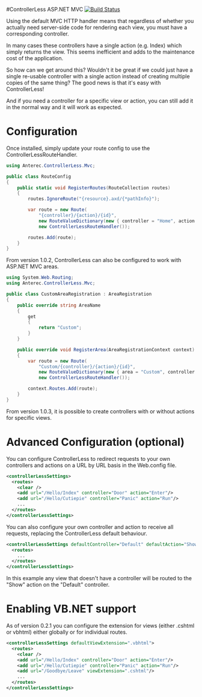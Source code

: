 #ControllerLess ASP.NET MVC [![Build Status](https://api.travis-ci.org/brentj73/ControllerLess.svg)](https://travis-ci.org/brentj73/ControllerLess)

Using the default MVC HTTP handler means that regardless of whether you actually need server-side code 
for rendering each view, you must have a corresponding controller.

In many cases these controllers have a single action (e.g. Index) which simply returns the view. This 
seems inefficient and adds to the maintenance cost of the application.

So how can we get around this? Wouldn't it be great if we could just have a single re-usable controller 
with a single action instead of creating multiple copies of the same thing? The good news is that it's easy with ControllerLess!

And if you need a controller for a specific view or action, you can still add it in the normal way and it will work as expected.

Configuration
=============

Once installed, simply update your route config to use the ControllerLessRouteHandler.

```C#
using Anterec.ControllerLess.Mvc;

public class RouteConfig
{
	public static void RegisterRoutes(RouteCollection routes)
	{
		routes.IgnoreRoute("{resource}.axd/{*pathInfo}");

		var route = new Route(
			"{controller}/{action}/{id}",
			new RouteValueDictionary(new { controller = "Home", action = "Index", id = UrlParameter.Optional }),
			new ControllerLessRouteHandler());

		routes.Add(route);
	}
}
```

From version 1.0.2, ControllerLess can also be configured to work with ASP.NET MVC areas.

```C#
using System.Web.Routing;
using Anterec.ControllerLess.Mvc;

public class CustomAreaRegistration : AreaRegistration 
{
	public override string AreaName 
	{
		get 
		{
			return "Custom";
		}
	}

	public override void RegisterArea(AreaRegistrationContext context) 
	{
		var route = new Route(
			"Custom/{controller}/{action}/{id}",
			new RouteValueDictionary(new { area = "Custom", controller = "Home", action = "Index", id = UrlParameter.Optional }),
			new ControllerLessRouteHandler());

		context.Routes.Add(route);
	}
}
```

From version 1.0.3, it is possible to create controllers with or without actions for specific views.

Advanced Configuration (optional)
=================================

You can configure ControllerLess to redirect requests to your own controllers and actions on a URL by URL basis in the Web.config file.

```XML
<controllerLessSettings>
  <routes>
    <clear />
    <add url="/Hello/Index" controller="Door" action="Enter"/>
    <add url="/Hello/Cutiepie" controller="Panic" action="Run"/>
    ...
  </routes>
</controllerLessSettings>
```

You can also configure your own controller and action to receive all requests, replacing the ControllerLess default behaviour.

```XML
<controllerLessSettings defaultController="Default" defaultAction="Show">
  <routes>
    ...
  </routes>
</controllerLessSettings>
```

In this example any view that doesn't have a controller will be routed to the "Show" action on the "Default" controller.

Enabling VB.NET support
=======================

As of version 0.2.1 you can configure the extension for views (either .cshtml or vbhtml) either globally or for individual routes.

```XML
<controllerLessSettings defaultViewExtension=".vbhtml">
  <routes>
    <clear />
    <add url="/Hello/Index" controller="Door" action="Enter"/>
    <add url="/Hello/Cutiepie" controller="Panic" action="Run"/>
    <add url="/Goodbye/Leave" viewExtension=".cshtml"/>
    ...
  </routes>
</controllerLessSettings>
```

